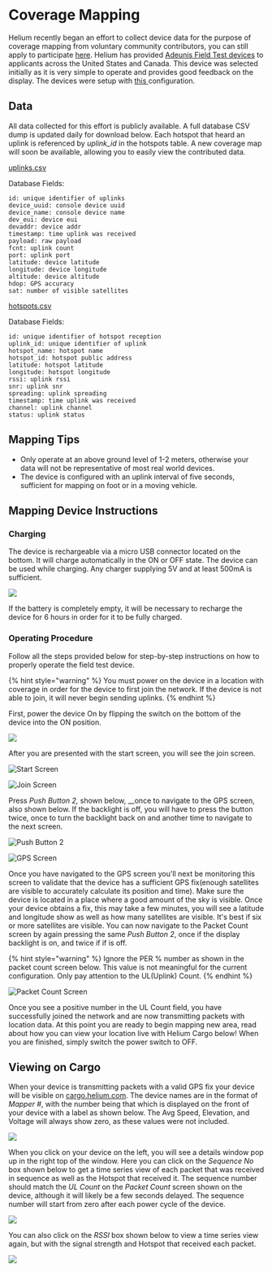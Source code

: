 # Coverage Mapping

Helium recently began an effort to collect device data for the purpose of coverage mapping from voluntary community contributors, you can still apply to participate [here](https://forms.gle/fivp522xsXVUD5mU9). Helium has provided [Adeunis Field Test devices](lorawan-devices/adeunis-field-test-device.md) to applicants across the United States and Canada. This device was selected initially as it is very simple to operate and provides good feedback on the display. The devices were setup with [this ](https://developer.helium.com/devices/lorawan-devices/adeunis-field-test-device#device-configuration)configuration.

## Data

All data collected for this effort is publicly available. A full database CSV dump is updated daily for download below. Each hotspot that heard an uplink is referenced by _uplink\_id_ in the hotspots table. A new coverage map will soon be available, allowing you to easily view the contributed data.

[uplinks.csv](https://coverage-dumps.s3-us-west-2.amazonaws.com/daily-csv-dumps/uplinks.csv)

Database Fields:

```text
id: unique identifier of uplinks
device_uuid: console device uuid
device_name: console device name
dev_eui: device eui
devaddr: device addr
timestamp: time uplink was received
payload: raw payload
fcnt: uplink count
port: uplink port
latitude: device latitude
longitude: device longitude
altitude: device altitude
hdop: GPS accuracy
sat: number of visible satellites
```

[hotspots.csv](https://coverage-dumps.s3-us-west-2.amazonaws.com/daily-csv-dumps/hotspots.csv)

Database Fields:

```text
id: unique identifier of hotspot reception
uplink_id: unique identifier of uplink
hotspot_name: hotspot name
hotspot_id: hotspot public address
latitude: hotspot latitude
longitude: hotspot longitude
rssi: uplink rssi
snr: uplink snr
spreading: uplink spreading
timestamp: time uplink was received
channel: uplink channel
status: uplink status
```

## Mapping Tips

* Only operate at an above ground level of 1-2 meters, otherwise your data will not be representative of most real world devices.
* The device is configured with an uplink interval of five seconds, sufficient for mapping on foot or in a moving vehicle. 

## Mapping Device Instructions

### Charging

The device is rechargeable via a micro USB connector located on the bottom. It will charge automatically in the ON or OFF state. The device can be used while charging. Any charger supplying 5V and at least 500mA is sufficient.

![](../.gitbook/assets/adeunis_charging.png)

If the battery is completely empty, it will be necessary to recharge the device for 6 hours in order for it to be fully charged.

### Operating Procedure

Follow all the steps provided below for step-by-step instructions on how to properly operate the field test device.

{% hint style="warning" %}
You must power on the device in a location with coverage in order for the device to first join the network. If the device is not able to join, it will never begin sending uplinks.
{% endhint %}

First, power the device On by flipping the switch on the bottom of the device into the ON position.

![](../.gitbook/assets/adeunis_rear_view.png)

After you are presented with the start screen, you will see the join screen.

![Start Screen](../.gitbook/assets/adeunis_start.png)

![Join Screen](../.gitbook/assets/adeunis_join.png)

Press _Push Button 2,_ shown below, \_\_once to navigate to the GPS screen, also shown below. If the backlight is off, you will have to press the button twice, once to turn the backlight back on and another time to navigate to the next screen.

![Push Button 2](../.gitbook/assets/adeunis_push_button_two%20%281%29.png)

![GPS Screen](../.gitbook/assets/adeunis_gps.png)

Once you have navigated to the GPS screen you'll next be monitoring this screen to validate that the device has a sufficient GPS fix\(enough satellites are visible to accurately calculate its position and time\). Make sure the device is located in a place where a good amount of the sky is visible. Once your device obtains a fix, this may take a few minutes, you will see a latitude and longitude show as well as how many satellites are visible. It's best if six or more satellites are visible. You can now navigate to the Packet Count screen by again pressing the same _Push Button 2_, once if the display backlight is on, and twice if if is off.

{% hint style="warning" %}
Ignore the PER % number as shown in the packet count screen below. This value is not meaningful for the current configuration. Only pay attention to the UL\(Uplink\) Count.
{% endhint %}

![Packet Count Screen](../.gitbook/assets/adeunis_packet.png)

Once you see a positive number in the UL Count field, you have successfully joined the network and are now transmitting packets with location data. At this point you are ready to begin mapping new area, read about how you can view your location live with Helium Cargo below! When you are finished, simply switch the power switch to OFF.

## Viewing on Cargo

When your device is transmitting packets with a valid GPS fix your device will be visible on [cargo.helium.com](https://cargo.helium.com/). The device names are in the format of _Mapper \#_, with the number being that which is displayed on the front of your device with a label as shown below. The Avg Speed, Elevation, and Voltage will always show zero, as these values were not included.

![](../.gitbook/assets/adeunis_cargo.png)

When you click on your device on the left, you will see a details window pop up in the right top of the window. Here you can click on the _Sequence No_ box shown below to get a time series view of each packet that was received in sequence as well as the Hotspot that received it. The sequence number should match the _UL Count_ on the _Packet Count_ screen shown on the device, although it will likely be a few seconds delayed. The sequence number will start from zero after each power cycle of the device.

![](../.gitbook/assets/adeunis_cargo_seq.png)

You can also click on the _RSSI_ box shown below to view a time series view again, but with the signal strength and Hotspot that received each packet.

![](../.gitbook/assets/adeunis_cargo_rssi.png)


